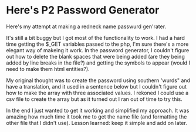 # Here's P2 Password Generator

Here's my attempt at making a redneck name passwurd gen'rater. 

It's still a bit buggy but I got most of the functionality to work. I had a hard time getting the $_GET variables passed to the php, I'm sure there's a more elegant way of makeing it work. In the password generator, I couldn't figure out how to delete the blank spaces that were being added (are they being added by line breaks in the file?) and getting the symbols to appear (would I need to make them html entities?).

My original thought was to create the password using southern 'wurds" and have a translation, and it used in a sentence below but I couldn't figure out how to make the array with three associated values. I rekoned I could use a csv file to create the array but as it turned out I ran out of time to try this. 

In the end I just wanted to get it working and simplified my approach. It was amazing how much time it took me to get the name file (and formatting the other file that I didn't use). Lesson learned: keep it simple and add on later. 
